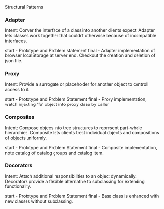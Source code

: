 Structural Patterns

### Adapter
Intent:
Conver the interface of a class into another clients expect. Adapter lets
classes work together that couldnt otherwise because of incompatible interfaces.

start - Prototype and Problem statement
final - Adapter implementation of browser localStorage at server end. Checkout the creation and deletion of json file. 

### Proxy
Intent:
Provide a surrogate or placeholder for another object to controll access to it.

start - Prototype and Problem Statement
final - Proxy implementation, watch injecting 'fs' object into proxy class by caller.

### Composites
Intent:
Compose objecs into tree structures to represent part-whole hierarchies.
Composite lets clients treat individual objects and compositions of objects uniformly.

start - Prototype and Problem Statement
final - Composite implementation, note catalog of catalog groups and catalog item. 

### Docorators
Intent:
Attach additional responsibilities to an object dynamically. Decorators provide a flexible alternative to subclassing for extending functionality.

start - Prototype and Problem Statement
final - Base class is enhanced with new classes without subclassing.
